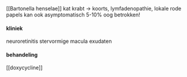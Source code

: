 [[Bartonella henselae]]
kat krabt -> koorts, lymfadenopathie, lokale rode papels
kan ook asymptomatisch
5-10% oog betrokken!

#### kliniek
neuroretinitis
stervormige macula exudaten

#### behandeling
[[doxycycline]]
